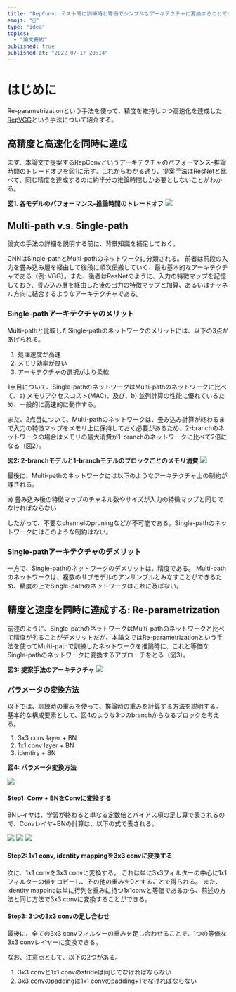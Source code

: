 ```yaml
---
title: "RepConv: テスト時に訓練時と等価でシンプルなアーキテクチャに変換することで高速化かつ高精度を達成"
emoji: "🚄"
type: "idea"
topics:
  - "論文要約"
published: true
published_at: "2022-07-17 20:14"
---
```


# はじめに

Re-parametrizationという手法を使って、精度を維持しつつ高速化を達成した[RepVGG]という手法について紹介する。

[RepVGG]: https://arxiv.org/abs/2101.03697

## 高精度と高速化を同時に達成

まず、本論文で提案するRepConvというアーキテクチャのパフォーマンス-推論時間のトレードオフを図1に示す。これからわかる通り、提案手法はResNetと比べて、同じ精度を達成するのに約半分の推論時間しか必要としないことがわかる。

**図1. 各モデルのパフォーマンス-推論時間のトレードオフ**
![](https://storage.googleapis.com/zenn-user-upload/994943460a3f-20220717.png)

## Multi-path v.s. Single-path

論文の手法の詳細を説明する前に、背景知識を補足しておく。

CNNはSingle-pathとMulti-pathのネットワークに分類される。
前者は前段の入力を畳み込み層を経由して後段に順次伝搬していく、最も基本的なアーキテクチャである（例: VGG）。また、後者はResNetのように、入力の特徴マップを記憶しておき、畳み込み層を経由した後の出力の特徴マップと加算、あるいはチャネル方向に結合するようなアーキテクチャである。

### Single-pathアーキテクチャのメリット

Multi-pathと比較したSingle-pathのネットワークのメリットには、以下の3点があげられる。

1. 処理速度が高速
2. メモリ効率が良い
3. アーキテクチャの選択がより柔軟

1点目について、Single-pathのネットワークはMulti-pathのネットワークに比べて、a) メモリアクセスコスト(MAC)、及び、b) 並列計算の性能に優れているため、一般的に高速的に動作する。

また、2点目について、Multi-pathのネットワークは、畳み込み計算が終わるまで入力の特徴マップをメモリ上に保持しておく必要があるため、2-branchのネットワークの場合はメモリの最大消費が1-branchのネットワークに比べて2倍になる（図2）。

**図2: 2-branchモデルと1-branchモデルのブロックごとのメモリ消費**
![](https://storage.googleapis.com/zenn-user-upload/0529ddee4fc5-20220717.png)

最後に、Multi-pathのネットワークには以下のようなアーキテクチャ上の制約が課される。

a) 畳み込み後の特徴マップのチャネル数やサイズが入力の特徴マップと同じでなければならない

したがって、不要なchannelのpruningなどが不可能である。Single-pathのネットワークにはこのような制約はない。

### Single-pathアーキテクチャのデメリット

一方で、Single-pathのネットワークのデメリットは、精度である。
Multi-pathのネットワークは、複数のサブモデルのアンサンブルとみなすことができるため、精度の上でSingle-pathのネットワークはこれに及ばない。

## 精度と速度を同時に達成する: Re-parametrization

前述のように、Single-pathのネットワークはMulti-pathのネットワークと比べて精度が劣ることがデメリットだが、本論文ではRe-parametrizationという手法を使ってMulti-pathで訓練したネットワークを推論時に、これと等価なSingle-pathのネットワークに変換するアプローチをとる（図3）。

**図3: 提案手法のアーキテクチャ**
![](https://storage.googleapis.com/zenn-user-upload/8d0f2ded0c41-20220717.png)

### パラメータの変換方法

以下では、訓練時の重みを使って、推論時の重みを計算する方法を説明する。
基本的な構成要素として、図4のような3つのbranchからなるブロックを考える。

1. 3x3 conv layer + BN
2. 1x1 conv layer + BN
3. identiry + BN

**図4: パラメータ変換方法**

![](https://storage.googleapis.com/zenn-user-upload/7e9e8215c09e-20220717.png)

#### Step1: Conv + BNをConvに変換する

BNレイヤは、学習が終わると単なる定数倍とバイアス項の足し算で表されるので、Convレイヤ+BNの計算は、以下の式で表される。

![](https://storage.googleapis.com/zenn-user-upload/f94d710b7129-20220717.png)
![](https://storage.googleapis.com/zenn-user-upload/99be8040dd3c-20220717.png)
![](https://storage.googleapis.com/zenn-user-upload/a2de8d6e4fa2-20220717.png)


#### Step2: 1x1 conv, identity mappingを3x3 convに変換する

次に、1x1 convを3x3 convに変換する。
これは単に3x3フィルターの中心に1x1フィルターの値をコピーし、その他の重みを0とすることで得られる。
また、identity mappingは単に行列を重みに持つ1x1convと等価であるから、前述の方法と同じ方法で3x3 convに変換することができる。

#### Step3: 3つの3x3 convの足し合わせ

最後に、全ての3x3 convフィルターの重みを足し合わせることで、1つの等価な3x3 convレイヤーに変換できる。

なお、注意点として、以下の2つがある。

1. 3x3 convと1x1 convのstrideは同じでなければならない
2. 3x3 convのpaddingは1x1 convのpadding+1でなければならない
